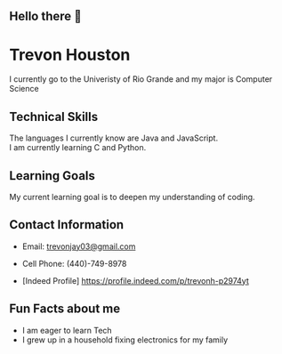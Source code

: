 ## Hello there 👋

# Trevon Houston 
I currently go to the Univeristy of Rio Grande and my major is Computer Science

## Technical Skills
The languages I currently know are Java and JavaScript.  
I am currently learning C and Python.

## Learning Goals
My current learning goal is to deepen my understanding of coding.

## Contact Information
- Email: trevonjay03@gmail.com

- Cell Phone: (440)-749-8978
  
- [Indeed Profile] https://profile.indeed.com/p/trevonh-p2974yt

## Fun Facts about me
- I am eager to learn Tech
- I grew up in a household fixing electronics for my family
<!--
**trevonhouston03/trevonhouston03** is a ✨ _special_ ✨ repository because its `README.md` (this file) appears on your GitHub profile.

Here are some ideas to get you started:

- 🔭 I’m currently working on ...
- 🌱 I’m currently learning ...
- 👯 I’m looking to collaborate on ...
- 🤔 I’m looking for help with ...
- 💬 Ask me about ...
- 📫 How to reach me: ...
- 😄 Pronouns: ...
- ⚡ Fun fact: ...
-->
